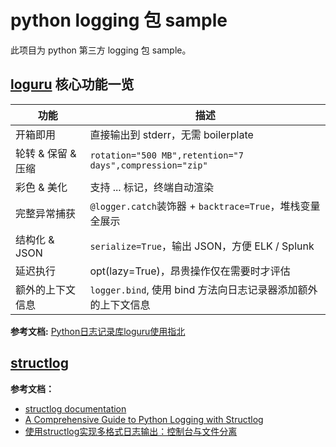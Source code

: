# python logging 包 sample

此项目为 python 第三方 logging 包 sample。

## [loguru](https://github.com/Delgan/loguru) 核心功能一览

| 功能               | 描述                                                          |
| ------------------ | ------------------------------------------------------------- |
| 开箱即用           | 直接输出到 stderr，无需 boilerplate                           |
| 轮转 & 保留 & 压缩 | `rotation="500 MB",retention="7 days",compression="zip"`      |
| 彩色 & 美化        | 支持 <green>...</green> 标记，终端自动渲染                    |
| 完整异常捕获       | `@logger.catch`装饰器 + `backtrace=True`，堆栈变量全展示      |
| 结构化 & JSON      | `serialize=True`，输出 JSON，方便 ELK / Splunk                |
| 延迟执行           | opt(lazy=True)，昂贵操作仅在需要时才评估                      |
| 额外的上下文信息   | `logger.bind`, 使用 bind 方法向日志记录器添加额外的上下文信息 |

**参考文档:** [Python日志记录库loguru使用指北](https://www.cnblogs.com/luohenyueji/p/18276299)

## [structlog](https://github.com/hynek/structlog/)

**参考文档：**
* [structlog documentation](https://www.structlog.org/en/stable/index.html)
* [A Comprehensive Guide to Python Logging with Structlog](https://betterstack.com/community/guides/logging/structlog/)
* [使用structlog实现多格式日志输出：控制台与文件分离](https://blog.gitcode.com/ea3779cf0bac55d770e255d5e0fb2893.html)